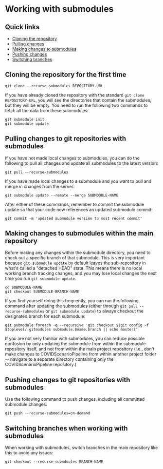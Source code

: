 # Working with submodules

## Quick links

* [Cloning the repository](#cloning-the-repository-for-the-first-time)
* [Pulling changes](#pulling-changes-to-git-repositories-with-submodules)
* [Making changes to submodules](#making-changes-to-submodules-within-the-main-repository)
* [Pushing changes](#pushing-changes-to-git-repositories-with-submodules)
* [Switching branches](#switching-branches-when-working-with-submodules)

## Cloning the repository for the first time

```
git clone --recurse-submodules REPOSITORY-URL
```

If you have already cloned the repository with the standard `git clone REPOSITORY-URL`, you will see the directories that contain the submodules, but they will be empty. You need to run the following two commands to fetch all the data from these submodules:

```
git submodule init
git submodule update
```

## Pulling changes to git repositories with submodules

If you have not made local changes to submodules, you can do the following to pull all changes and update all submodules to the latest version:

```
git pull --recurse-submodules

```

If you have made local changes to a submodule and you want to pull and merge in changes from the server:

```
git submodule update --remote --merge SUBMODULE-NAME
```

After either of these commands, remember to commit the submodule update so that your code now references an updated submodule commit:

```
git commit -m 'updated submodule version to most recent commit'
```

## Making changes to submodules within the main repository

Before making any changes within the submodule directory, you need to check out a specific branch of that submodule. This is very important because `git submodule update` by default leaves the sub-repository in what's called a "detached HEAD" state. This means there is no local working branch tracking changes, and you may lose local changes the next time you run `git submodule update`.

```
cd SUBMODULE-NAME
git checkout SUBMODULE-BRANCH-NAME
```

If you find yourself doing this frequently, you can run the following command after updating the submodules (either through `git pull --recurse-submodules` or `git submodule update`) to always checkout the designated branch for each submodule:

```
git submodule foreach -q --recursive 'git checkout $(git config -f $toplevel/.gitmodules submodule.$name.branch || echo master)'
```

If you are not very familiar with submodules, you can reduce possible confusion by only updating the submodule from within the submodule repository itself, and not from within the main project repository (i.e., don't make changes to COVIDScenarioPipeline from within another project folder -- navigate to a separate directory containing only the COVIDScenarioPipeline repository.)

## Pushing changes to git repositories with submodules

Use the following command to push changes, including all committed submodule changes:

```
git push --recurse-submodules=on-demand
```

## Switching branches when working with submodules

When working with submodules, switch branches in the main repository like this to avoid any issues:

```
git checkout --recurse-submdoules BRANCH-NAME
```